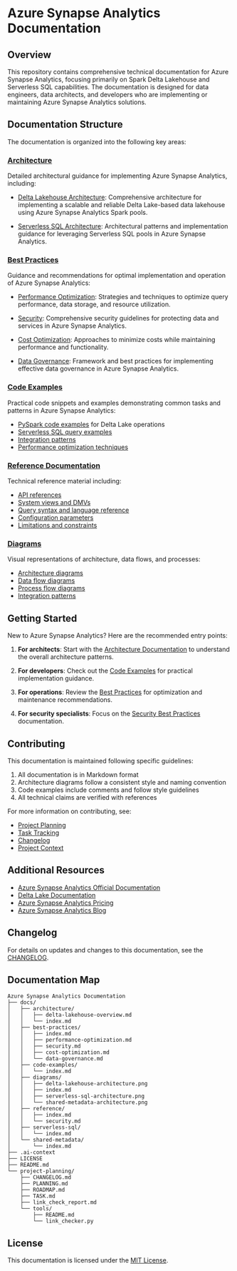 # Azure Synapse Analytics Documentation

## Overview

This repository contains comprehensive technical documentation for Azure Synapse Analytics, focusing primarily on Spark Delta Lakehouse and Serverless SQL capabilities. The documentation is designed for data engineers, data architects, and developers who are implementing or maintaining Azure Synapse Analytics solutions.

## Documentation Structure

The documentation is organized into the following key areas:

### [Architecture](./docs/architecture/index.md)

Detailed architectural guidance for implementing Azure Synapse Analytics, including:

- [Delta Lakehouse Architecture](./docs/architecture/delta-lakehouse-overview.md): Comprehensive architecture for implementing a scalable and reliable Delta Lake-based data lakehouse using Azure Synapse Analytics Spark pools.

- [Serverless SQL Architecture](./docs/serverless-sql/index.md): Architectural patterns and implementation guidance for leveraging Serverless SQL pools in Azure Synapse Analytics.

### [Best Practices](./docs/best-practices/index.md)

Guidance and recommendations for optimal implementation and operation of Azure Synapse Analytics:

- [Performance Optimization](./docs/best-practices/performance-optimization.md): Strategies and techniques to optimize query performance, data storage, and resource utilization.

- [Security](./docs/best-practices/security.md): Comprehensive security guidelines for protecting data and services in Azure Synapse Analytics.

- [Cost Optimization](./docs/best-practices/cost-optimization.md): Approaches to minimize costs while maintaining performance and functionality.

- [Data Governance](./docs/best-practices/data-governance.md): Framework and best practices for implementing effective data governance in Azure Synapse Analytics.

### [Code Examples](./docs/code-examples/index.md)

Practical code snippets and examples demonstrating common tasks and patterns in Azure Synapse Analytics:

- [PySpark code examples](./docs/code-examples/index.md#pyspark-examples) for Delta Lake operations
- [Serverless SQL query examples](./docs/code-examples/index.md#serverless-sql-examples)
- [Integration patterns](./docs/code-examples/index.md#integration-examples)
- [Performance optimization techniques](./docs/code-examples/index.md#optimization-examples)

### [Reference Documentation](./docs/reference/index.md)

Technical reference material including:

- [API references](./docs/reference/index.md#api-references)
- [System views and DMVs](./docs/reference/index.md#system-views)
- [Query syntax and language reference](./docs/reference/index.md#query-syntax)
- [Configuration parameters](./docs/reference/index.md#configuration-parameters)
- [Limitations and constraints](./docs/reference/index.md#limitations)

### [Diagrams](./docs/diagrams/index.md)

Visual representations of architecture, data flows, and processes:

- [Architecture diagrams](./docs/diagrams/index.md#architecture-diagrams)
- [Data flow diagrams](./docs/diagrams/index.md#data-flow-diagrams)
- [Process flow diagrams](./docs/diagrams/index.md#process-flow-diagrams)
- [Integration patterns](./docs/diagrams/index.md#integration-patterns)

## Getting Started

New to Azure Synapse Analytics? Here are the recommended entry points:

1. **For architects**: Start with the [Architecture Documentation](./docs/architecture/index.md) to understand the overall architecture patterns.

2. **For developers**: Check out the [Code Examples](./docs/code-examples/index.md) for practical implementation guidance.

3. **For operations**: Review the [Best Practices](./docs/best-practices/index.md) for optimization and maintenance recommendations.

4. **For security specialists**: Focus on the [Security Best Practices](./docs/best-practices/security.md) documentation.

## Contributing

This documentation is maintained following specific guidelines:

1. All documentation is in Markdown format
2. Architecture diagrams follow a consistent style and naming convention
3. Code examples include comments and follow style guidelines
4. All technical claims are verified with references

For more information on contributing, see:

- [Project Planning](./project-planning/PLANNING.md)
- [Task Tracking](./project-planning/TASK.md)
- [Changelog](./project-planning/CHANGELOG.md)
- [Project Context](./.ai-context)

## Additional Resources

- [Azure Synapse Analytics Official Documentation](https://learn.microsoft.com/en-us/azure/synapse-analytics/)
- [Delta Lake Documentation](https://docs.delta.io/latest/index.html)
- [Azure Synapse Analytics Pricing](https://azure.microsoft.com/en-us/pricing/details/synapse-analytics/)
- [Azure Synapse Analytics Blog](https://techcommunity.microsoft.com/t5/azure-synapse-analytics-blog/bg-p/AzureSynapseAnalyticsBlog)

## Changelog

For details on updates and changes to this documentation, see the [CHANGELOG](./project-planning/CHANGELOG.md).

## Documentation Map

```text
Azure Synapse Analytics Documentation
├── docs/
│   ├── architecture/
│   │   ├── delta-lakehouse-overview.md
│   │   └── index.md
│   ├── best-practices/
│   │   ├── index.md
│   │   ├── performance-optimization.md
│   │   ├── security.md
│   │   ├── cost-optimization.md
│   │   └── data-governance.md
│   ├── code-examples/
│   │   └── index.md
│   ├── diagrams/
│   │   ├── delta-lakehouse-architecture.png
│   │   ├── index.md
│   │   ├── serverless-sql-architecture.png
│   │   └── shared-metadata-architecture.png
│   ├── reference/
│   │   ├── index.md
│   │   └── security.md
│   ├── serverless-sql/
│   │   └── index.md
│   └── shared-metadata/
│       └── index.md
├── .ai-context
├── LICENSE
├── README.md
└── project-planning/
    ├── CHANGELOG.md
    ├── PLANNING.md
    ├── ROADMAP.md
    ├── TASK.md
    ├── link_check_report.md
    └── tools/
        ├── README.md
        └── link_checker.py
```

## License

This documentation is licensed under the [MIT License](LICENSE).
